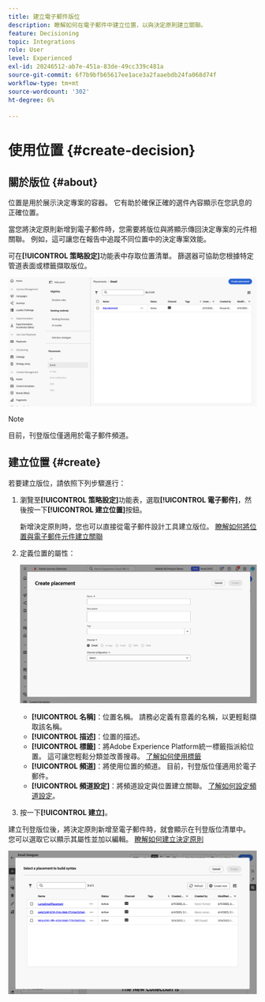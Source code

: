 ```yaml
---
title: 建立電子郵件版位
description: 瞭解如何在電子郵件中建立位置，以與決定原則建立關聯。
feature: Decisioning
topic: Integrations
role: User
level: Experienced
exl-id: 20246512-ab7e-451a-83de-49cc339c481a
source-git-commit: 6f7b9bfb65617ee1ace3a2faaebdb24fa068d74f
workflow-type: tm+mt
source-wordcount: '302'
ht-degree: 6%

---
```


# 使用位置 {#create-decision}

## 關於版位 {#about}

位置是用於展示決定專案的容器。 它有助於確保正確的選件內容顯示在您訊息的正確位置。

當您將決定原則新增到電子郵件時，您需要將版位與將顯示傳回決定專案的元件相關聯。 例如，這可讓您在報告中追蹤不同位置中的決定專案效能。

可在&#x200B;**[!UICONTROL 策略設定]**&#x200B;功能表中存取位置清單。 篩選器可協助您根據特定管道表面或標籤擷取版位。

![](assets/placements-list.png)

>[!NOTE]
>
>目前，刊登版位僅適用於電子郵件頻道。

## 建立位置 {#create}

若要建立版位，請依照下列步驟進行：

1. 瀏覽至&#x200B;**[!UICONTROL 策略設定]**&#x200B;功能表，選取&#x200B;**[!UICONTROL 電子郵件]**，然後按一下&#x200B;**[!UICONTROL 建立位置]**&#x200B;按鈕。

   新增決定原則時，您也可以直接從電子郵件設計工具建立版位。 [瞭解如何將位置與電子郵件元件建立關聯](../experience-decisioning/create-decision.md#save)

1. 定義位置的屬性：

   ![](assets/placement-create.png)

   * **[!UICONTROL 名稱]**：位置名稱。 請務必定義有意義的名稱，以更輕鬆擷取該名稱。
   * **[!UICONTROL 描述]**：位置的描述。
   * **[!UICONTROL 標籤]**：將Adobe Experience Platform統一標籤指派給位置。 這可讓您輕鬆分類並改善搜尋。 [了解如何使用標籤](../start/search-filter-categorize.md#tags)
   * **[!UICONTROL 頻道]**：將使用位置的頻道。 目前，刊登版位僅適用於電子郵件。
   * **[!UICONTROL 頻道設定]**：將頻道設定與位置建立關聯。 [了解如何設定頻道設定](../configuration/channel-surfaces.md)。

1. 按一下&#x200B;**[!UICONTROL 建立]**。

建立刊登版位後，將決定原則新增至電子郵件時，就會顯示在刊登版位清單中。 您可以選取它以顯示其屬性並加以編輯。 [瞭解如何建立決定原則](../experience-decisioning/create-decision.md)

![](assets/placement-list.png)

